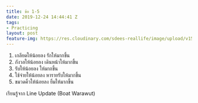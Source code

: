 ```yaml
---
title: ข้อ 1-5
date: 2019-12-24 14:44:41 Z
tags:
- Practicing
layout: post
feature-img: https://res.cloudinary.com/sdees-reallife/image/upload/v1555658919/sample_feature_img.png
---
```


1. เกลียดให้น้อยลง รักให้มากขึ้น
2. กังวลให้น้อยลง เดินหน้าให้มากขึ้น
3. รับให้น้อยลง ให้มากขึ้น
4. ใช้จ่ายให้น้อยลง หารายรับให้มากขึ้น
5. ขมวดคิ้วให้น้อยลง ยิ้มให้มากขึ้น

<i class="fa fa-child" style="color:plum"></i>

เรียนรู้จาก Line Update (Boat Warawut)
